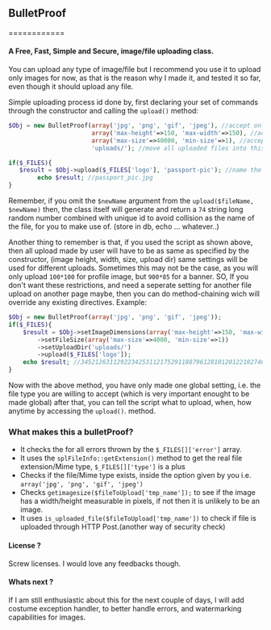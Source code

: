 ## BulletProof
============
#### A Free, Fast, Simple and Secure, image/file uploading class.

You can upload any type of image/file but I recommend you use it to upload only images for now, 
as that is the reason why I made it, and tested it so far, even though it should upload any file.

Simple uploading process id done by, first declaring your set of commands through the constructor and calling the 
`upload()` method: 
````php
$Obj = new BulletProof(array('jpg', 'png', 'gif', 'jpeg'), //accept only these type of files
                       array('max-height'=>150, 'max-width'=>150), //accept only dimensions specified here
                       array('max-size'=>40000, 'min-size'=>1), //accept only in-between these file sizes
                       'uploads/'); //move all uploaded files into this directory. 

if($_FILES){
   $result = $Obj->upload($_FILES['logo'], 'passport-pic'); //name the file/image as 'passport-pic'
        echo $result; //passport_pic.jpg
}
````
Remember, if you omit the `$newName` argument from the `upload($fileName, $newName)` then, the class itself will 
generate and return a `74` string long random number combined with unique id to avoid collision as the name of the file, for you to make use of. (store in db, echo ... whatever..)

Another thing to remember is that, if you used the script as shown above, then all upload made by user will have to be
as same as specified by the constructor, (image height, width, size, upload dir) same settings will be used for different uploads. Sometimes this may not be the case, as you will only upload `100*100` for profile image, but `900*85` for a banner. SO,  If you don't want these restrictions, and need a seperate setting for another file upload on another page maybe, then you can do method-chaining wich will override any existing directives. Example:
````php
$Obj = new BulletProof(array('jpg', 'png', 'gif', 'jpeg'));
if($_FILES){
    $result = $Obj->setImageDimensions(array('max-height'=>150, 'max-width'=>150))
        ->setFileSize(array('max-size'=>4000, 'min-size'=>1))
        ->setUploadDir('uploads/')
        ->upload($_FILES['logo']);
    echo $result; //345212631129223425311217529118879612810120122102746529cc1c8d909c1.40357962.jpg
}
````
Now with the above method, you have only made one global setting, i.e. the file type you are willing to accept (which is very important enought to be made global) after that, you can tell the script what to upload, when, how anytime by accessing the `upload()`. method.  



### What makes this a bulletProof? 

* It checks the for all errors thrown by the `$_FILES[]['error']` array. 
* It uses the `splFileInfo::getExtension()` method to get the real file extension/Mime type, `$_FILES[]['type']` is a plus
* Checks if the file/Mime type exists, inside the option given by you i.e. `array('jpg', 'png', 'gif', 'jpeg')`
* Checks `getimagesize($fileToUpload['tmp_name']);` to see if the image has a width/height measurable in pixels, if not then it is unlikely to be an image. 
* It uses `is_uploaded_file($fileToUpload['tmp_name'])` to check if file is uploaded through HTTP Post.(another way of security check)


#### License ? 

Screw licenses. I would love any feedbacks though. 

#### Whats next ? 
If I am still enthusiastic about this for the next couple of days, I will add costume exception handler, to better handle errors, and watermarking capabilities for images. 
